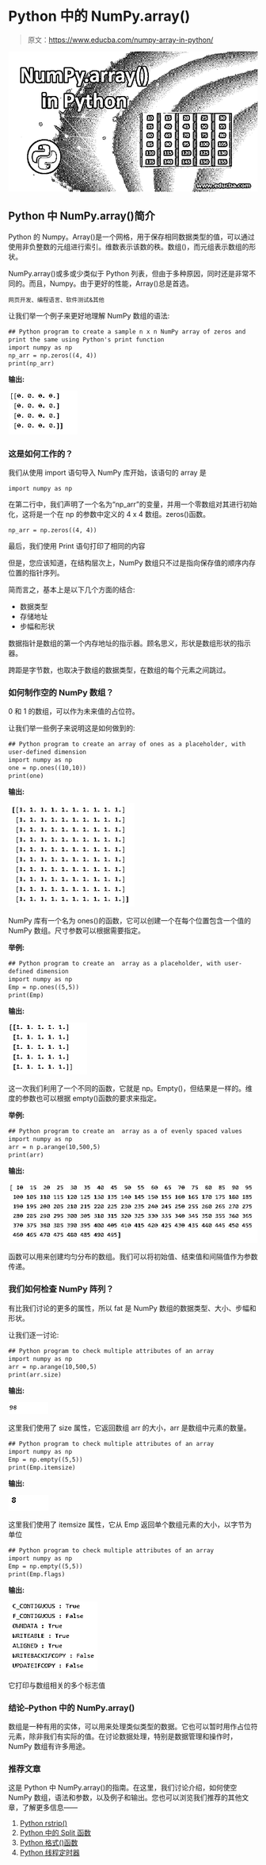# Python 中的 NumPy.array()

> 原文：<https://www.educba.com/numpy-array-in-python/>

![NumPy.array() in Python](img/42028da0570abadb07b758d3377eb178.png)



## Python 中 NumPy.array()简介

Python 的 Numpy。Array()是一个网格，用于保存相同数据类型的值，可以通过使用非负整数的元组进行索引。维数表示该数的秩。数组()，而元组表示数组的形状。

NumPy.array()或多或少类似于 Python 列表，但由于多种原因，同时还是非常不同的。而且，Numpy。由于更好的性能，Array()总是首选。

<small>网页开发、编程语言、软件测试&其他</small>

让我们举一个例子来更好地理解 NumPy 数组的语法:

```
## Python program to create a sample n x n NumPy array of zeros and print the same using Python's print function
import numpy as np
np_arr = np.zeros((4, 4))
print(np_arr)
```

**输出:**

![Numpy.array() - example](img/4158558fefb12642cf9bf85c6b8c5789.png)



### 这是如何工作的？

我们从使用 import 语句导入 NumPy 库开始，该语句的 array 是

```
import numpy as np
```

在第二行中，我们声明了一个名为“np_arr”的变量，并用一个零数组对其进行初始化，这将是一个在 np 的参数中定义的 4 x 4 数组。zeros()函数。

```
np_arr = np.zeros((4, 4))
```

最后，我们使用 Print 语句打印了相同的内容

但是，您应该知道，在结构层次上，NumPy 数组只不过是指向保存值的顺序内存位置的指针序列。

简而言之，基本上是以下几个方面的结合:

*   数据类型
*   存储地址
*   步幅和形状

数据指针是数组的第一个内存地址的指示器。顾名思义，形状是数组形状的指示器。

跨距是字节数，也取决于数组的数据类型，在数组的每个元素之间跳过。

### 如何制作空的 NumPy 数组？

0 和 1 的数组，可以作为未来值的占位符。

让我们举一些例子来说明这是如何做到的:

```
## Python program to create an array of ones as a placeholder, with user-defined dimension
import numpy as np
one = np.ones((10,10))
print(one)
```

**输出:**

![Numpy.array() - example2](img/a97caeeb956f97b8c76a9ea8c1d9ba22.png)



NumPy 库有一个名为 ones()的函数，它可以创建一个在每个位置包含一个值的 NumPy 数组。尺寸参数可以根据需要指定。

**举例:**

```
## Python program to create an  array as a placeholder, with user-defined dimension
import numpy as np
Emp = np.ones((5,5))
print(Emp)
```

**输出:**

![Numpy.array() - example3](img/0acd9e3052df5fd84b1657612330d327.png)



这一次我们利用了一个不同的函数，它就是 np。Empty()，但结果是一样的。维度的参数也可以根据 empty()函数的要求来指定。

**举例:**

```
## Python program to create an  array as a of evenly spaced values
import numpy as np
arr = n p.arange(10,500,5)
print(arr)
```

**输出:**

![Evenly Spaced Values](img/90f82797e5d0e97fdc018c85b4095b25.png)



函数可以用来创建均匀分布的数组。我们可以将初始值、结束值和间隔值作为参数传递。

### 我们如何检查 NumPy 阵列？

有比我们讨论的更多的属性，所以 fat 是 NumPy 数组的数据类型、大小、步幅和形状。

让我们逐一讨论:

```
## Python program to check multiple attributes of an array
import numpy as np
arr = np.arange(10,500,5)
print(arr.size)
```

**输出:**

![multiple attributes ](img/72b512e412a7d83289f3c9e360e0a430.png)



这里我们使用了 size 属性，它返回数组 arr 的大小，arr 是数组中元素的数量。

```
## Python program to check multiple attributes of an array
import numpy as np
Emp = np.empty((5,5))
print(Emp.itemsize)
```

**输出:**

![Example array](img/ca8dc59ea157a9f0659f750858e83cdd.png)



这里我们使用了 itemsize 属性，它从 Emp 返回单个数组元素的大小，以字节为单位

```
## Python program to check multiple attributes of an array
import numpy as np
Emp = np.empty((5,5))
print(Emp.flags)
```

**输出:**

![multiple attributes 3](img/ec7f9158826f9f8d83d42fb5d5f2181c.png)



它打印与数组相关的多个标志值

### 结论–Python 中的 NumPy.array()

数组是一种有用的实体，可以用来处理类似类型的数据。它也可以暂时用作占位符元素，除非我们有实际的值。在讨论数据处理，特别是数据管理和操作时，NumPy 数组有许多用途。

### 推荐文章

这是 Python 中 NumPy.array()的指南。在这里，我们讨论介绍，如何使空 NumPy 数组，语法和参数，以及例子和输出。您也可以浏览我们推荐的其他文章，了解更多信息——

1.  [Python rstrip()](https://www.educba.com/python-rstrip/)
2.  [Python 中的 Split 函数](https://www.educba.com/split-function-in-python/)
3.  [Python 格式()函数](https://www.educba.com/python-format-function/)
4.  [Python 线程定时器](https://www.educba.com/python-threading-timer/)






